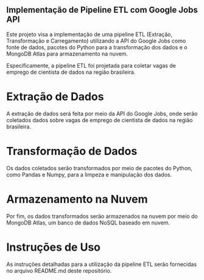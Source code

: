 ## Implementação de Pipeline ETL com Google Jobs API
Este projeto visa a implementação de uma pipeline ETL (Extração, Transformação e Carregamento) utilizando a API do Google Jobs como fonte de dados, pacotes do Python para a transformação dos dados e o MongoDB Atlas para armazenamento na nuvem.

Especificamente, a pipeline ETL foi projetada para coletar vagas de emprego de cientista de dados na região brasileira.

# Extração de Dados
A extração de dados será feita por meio da API do Google Jobs, onde serão coletados dados sobre vagas de emprego de cientista de dados na região brasileira.

# Transformação de Dados
Os dados coletados serão transformados por meio de pacotes do Python, como Pandas e Numpy, para a limpeza e manipulação dos dados.

# Armazenamento na Nuvem
Por fim, os dados transformados serão armazenados na nuvem por meio do MongoDB Atlas, um banco de dados NoSQL baseado em nuvem.

# Instruções de Uso
As instruções detalhadas para a utilização da pipeline ETL serão fornecidas no arquivo README.md deste repositório.
